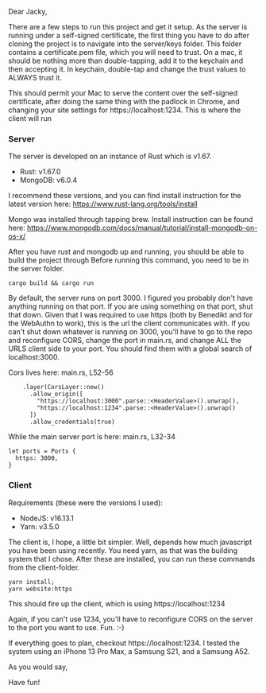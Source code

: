 Dear Jacky,

There are a few steps to run this project and get it setup.
As the server is running under a self-signed certificate, the first thing 
you have to do after cloning the project is to navigate into 
the server/keys folder. This folder contains a certificate.pem file, 
which you will need to trust. On a mac, it should be nothing more than
double-tapping, add it to the keychain and then accepting it. 
In keychain, double-tap and change the trust values to ALWAYS trust it.

This should permit your Mac to serve the content over the self-signed
certificate, after doing the same thing with the padlock in Chrome, and
changing your site settings for https://localhost:1234. 
This is where the client will run

### Server
The server is developed on an instance of Rust which is v1.67. 
* Rust: v1.67.0
* MongoDB: v6.0.4

I recommend these versions, and you can find install instruction 
for the latest version here: https://www.rust-lang.org/tools/install

Mongo was installed through tapping brew. Install instruction can be found here:
https://www.mongodb.com/docs/manual/tutorial/install-mongodb-on-os-x/

After you have rust and mongodb up and running, you should be able to build the project through 
Before running this command, you need to be in the server folder.
```
cargo build && cargo run
```
By default, the server runs on port 3000. I figured you probably don't have
anything running on that port. 
If you are using something on that port, shut that down. Given that I was required
to use https (both by Benedikt and for the WebAuthn to work), this is the url the client
communicates with.
If you can't shut down whatever is running on 3000, you'll have to go to the repo and reconfigure CORS, 
change the port in main.rs, and change ALL the URLS client side to your port.
You should find them with a global search of localhost:3000.

Cors lives here:
main.rs, L52-56 
```
    .layer(CorsLayer::new()
      .allow_origin([
        "https://localhost:3000".parse::<HeaderValue>().unwrap(),
        "https://localhost:1234".parse::<HeaderValue>().unwrap()
      ])
      .allow_credentials(true)
```

While the main server port is here:
main.rs, L32-34
```
let ports = Ports {
  https: 3000,
}
```

### Client
Requirements (these were the versions I used): 
* NodeJS: v16.13.1
* Yarn: v3.5.0

The client is, I hope, a little bit simpler. Well, depends how much 
javascript you have been using recently. 
You need yarn, as that was the building system that I chose.
After these are installed, you can run these commands from the client-folder.
```
yarn install;
yarn website:https
```
This should fire up the client, which is using https://localhost:1234

Again, if you can't use 1234, you'll have to reconfigure CORS on the server
to the port you want to use. Fun. :-)

If everything goes to plan, checkout https://localhost:1234. 
I tested the system using an iPhone 13 Pro Max, a Samsung S21,
and a Samsung A52.

As you would say,

Have fun!